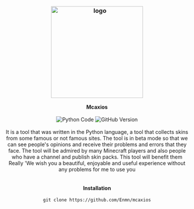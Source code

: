 <h3 align="center"><img src="https://up6.cc/2022/02/164513903200281.png" alt="logo" height="250px"></h3>

<p align="center">
    <b>Mcaxios</b><br>
    <br>
    <img src="https://img.shields.io/static/v1?label=Python&message=3.10.1&color=informational" alt="Python Code"/> <img src="https://img.shields.io/static/v1?label=GitHub&message=3.1&color=white" alt="GitHub Version"> <br>
    <br>
    It is a tool that was written in the Python language, a tool that collects skins from some famous or not famous sites. The tool is in beta mode so that we can see people's opinions and receive their problems and errors that they face. The tool will be admired by many Minecraft players and also people who have a channel and publish skin packs. This tool will benefit them Really 'We wish you a beautiful, enjoyable and useful experience without any problems for me to use you
    <br>
    <br>
    <br>
    <b>Installation</b><br>
    <br>
    <code>git clone https://github.com/Enmn/mcaxios</code>
</p>
